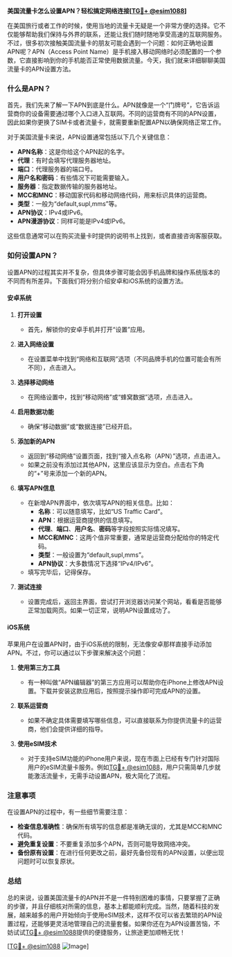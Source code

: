 **美国流量卡怎么设置APN？轻松搞定网络连接[[TG💪+ @esim1088](https://t.me/s/esim1088)]**

在美国旅行或者工作的时候，使用当地的流量卡无疑是一个非常方便的选择。它不仅能够帮助我们保持与外界的联系，还能让我们随时随地享受高速的互联网服务。不过，很多初次接触美国流量卡的朋友可能会遇到一个问题：如何正确地设置APN呢？APN（Access Point Name）是手机接入移动网络时必须配置的一个参数，它直接影响到你的手机能否正常使用数据流量。今天，我们就来详细聊聊美国流量卡的APN设置方法。

### 什么是APN？

首先，我们先来了解一下APN到底是什么。APN就像是一个“门牌号”，它告诉运营商你的设备需要通过哪个入口进入互联网。不同的运营商有不同的APN设置，因此如果你更换了SIM卡或者流量卡，就需要重新配置APN以确保网络正常工作。

对于美国流量卡来说，APN设置通常包括以下几个关键信息：

- **APN名称**：这是你给这个APN起的名字。
- **代理**：有时会填写代理服务器地址。
- **端口**：代理服务器的端口号。
- **用户名和密码**：有些情况下可能需要输入。
- **服务器**：指定数据传输的服务器地址。
- **MCC和MNC**：移动国家代码和移动网络代码，用来标识具体的运营商。
- **类型**：一般为“default,supl,mms”等。
- **APN协议**：IPv4或IPv6。
- **APN漫游协议**：同样可能是IPv4或IPv6。

这些信息通常可以在购买流量卡时提供的说明书上找到，或者直接咨询客服获取。

### 如何设置APN？

设置APN的过程其实并不复杂，但具体步骤可能会因手机品牌和操作系统版本的不同而有所差异。下面我们将分别介绍安卓和iOS系统的设置方法。

#### 安卓系统

1. **打开设置**
   - 首先，解锁你的安卓手机并打开“设置”应用。

2. **进入网络设置**
   - 在设置菜单中找到“网络和互联网”选项（不同品牌手机的位置可能会有所不同），点击进入。

3. **选择移动网络**
   - 在网络设置中，找到“移动网络”或“蜂窝数据”选项，点击进入。

4. **启用数据功能**
   - 确保“移动数据”或“数据连接”已经开启。

5. **添加新的APN**
   - 返回到“移动网络”设置页面，找到“接入点名称（APN）”选项，点击进入。
   - 如果之前没有添加过其他APN，这里应该显示为空白。点击右下角的“+”号来添加一个新的APN。

6. **填写APN信息**
   - 在新增APN界面中，依次填写APN的相关信息。比如：
     - **名称**：可以随意填写，比如“US Traffic Card”。
     - **APN**：根据运营商提供的信息填写。
     - **代理**、**端口**、**用户名**、**密码**等字段按照实际情况填写。
     - **MCC和MNC**：这两个值非常重要，通常是运营商分配给你的特定代码。
     - **类型**：一般设置为“default,supl,mms”。
     - **APN协议**：大多数情况下选择“IPv4/IPv6”。
   - 填写完毕后，记得保存。

7. **测试连接**
   - 设置完成后，返回主界面，尝试打开浏览器访问某个网站，看看是否能够正常加载网页。如果一切正常，说明APN设置成功了。

#### iOS系统

苹果用户在设置APN时，由于iOS系统的限制，无法像安卓那样直接手动添加APN。不过，你可以通过以下步骤来解决这个问题：

1. **使用第三方工具**
   - 有一种叫做“APN编辑器”的第三方应用可以帮助你在iPhone上修改APN设置。下载并安装这款应用后，按照提示操作即可完成APN的设置。

2. **联系运营商**
   - 如果不确定具体需要填写哪些信息，可以直接联系为你提供流量卡的运营商，他们会提供详细的指导。

3. **使用eSIM技术**
   - 对于支持eSIM功能的iPhone用户来说，现在市面上已经有专门针对国际用户的eSIM流量卡服务。例如[TG💪+ @esim1088](https://t.me/s/esim1088)，用户只需简单几步就能激活流量卡，无需手动设置APN，极大简化了流程。

### 注意事项

在设置APN的过程中，有一些细节需要注意：

- **检查信息准确性**：确保所有填写的信息都是准确无误的，尤其是MCC和MNC代码。
- **避免重复设置**：不要重复添加多个APN，否则可能导致网络冲突。
- **备份原有设置**：在进行任何更改之前，最好先备份现有的APN设置，以便出现问题时可以恢复原状。

### 总结

总的来说，设置美国流量卡的APN并不是一件特别困难的事情，只要掌握了正确的步骤，并且仔细核对所需的信息，基本上都能顺利完成。当然，随着科技的发展，越来越多的用户开始倾向于使用eSIM技术，这样不仅可以省去繁琐的APN设置过程，还能够更灵活地管理自己的流量套餐。如果你还在为APN设置苦恼，不妨试试[TG💪+ @esim1088](https://t.me/s/esim1088)提供的便捷服务，让旅途更加顺畅无忧！

[[TG💪+ @esim1088](https://t.me/s/esim1088) ![Image](https://i.postimg.cc/4NQfJmqS/Snipaste-2025-05-13-00-14-12.png)]
